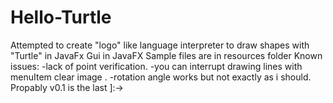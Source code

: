# Hello-Turtle
Attempted to create "logo" like language interpreter to draw shapes with "Turtle" in JavaFx
Gui in JavaFX 
Sample files are in resources folder 
Known issues: 
-lack of point verification. 
-you can interrupt drawing lines with menuItem clear image . 
-rotation angle works but not exactly as i should. 
Propably v0.1 is the last ]:-> 
